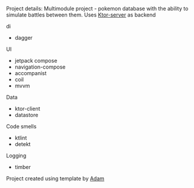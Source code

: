Project details:
Multimodule project - pokemon database with the ability to simulate battles between them. Uses [Ktor-server](https://github.com/valvenya/PokeBaseAPI) as backend


di 
* dagger


UI
* jetpack compose
* navigation-compose
* accompanist
* coil
* mvvm


Data
* ktor-client
* datastore 


Code smells
* ktlint
* detekt


Logging
* timber


Project created using template by [Adam](https://github.com/AdamMc331)



